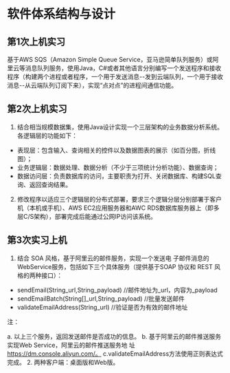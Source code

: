 # 软件体系结构与设计
## 第1次上机实习
基于AWS SQS（Amazon Simple Queue Service，亚马逊简单队列服务）或阿里云等消息队列服务，使用Java，C#或者其他语言分别编写一个发送程序和接收程序（构建两个进程或者程序，一个用于发送消息--发到云端队列，一个用于接收消息--从云端队列订阅下来），实现“点对点”的进程间通信功能。
## 第2次上机实习
1. 结合相当规模数据集，使用Java设计实现一个三层架构的业务数据分析系统。各逻辑层的功能如下：
  * 表现层：包含输入、查询相关的控件以及数据图表的展示（如百分图，折线图）；
  * 业务逻辑层：数据处理、数据分析（不少于三项统计分析功能）、数据查询；
  * 数据访问层：负责数据库的访问，主要职责为打开、关闭数据库、构建SQL查询、返回查询结果。
2. 修改程序以适应三个逻辑层的分布式部署，要求三个逻辑分层分别部署于客户机（本机或手机）、AWS EC2应用服务器和AWC RDS数据库服务器上（即多层C/S架构），部署完成后能通过公网IP访问该系统。
## 第3次实习上机
1. 结合 SOA 风格，基于阿里云的邮件服务，实现一个发送电 子邮件消息的WebService服务，包括如下三个具体服务（提供基于SOAP 协议和 REST 风格的两种接口）： 
  * sendEmail(String_url,String_payload) //邮件地址为_url，内容为_payload 
  * sendEmailBatch(String[]_url,String_payload) //批量发送邮件   
  * validateEmailAddress(String_url) //验证是否为有效的邮件地址
  
注： 

 a. 以上三个服务，返回发送邮件是否成功的信息。 
 b. 基于阿里云的邮件推送服务实现Web Service，阿里云的邮件推送服务地 址 https://dm.console.aliyun.com/。 
 c.validateEmailAddress方法使用正则表达式完成。
2. 两种客户端：桌面版和Web版。
